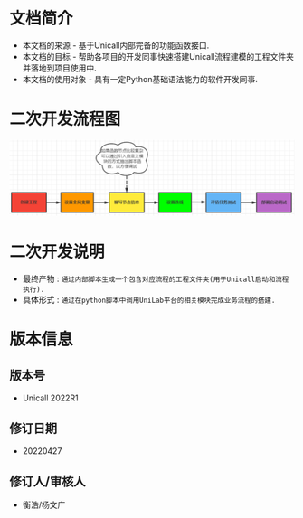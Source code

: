 # 文档简介

* 本文档的来源 - 基于Unicall内部完备的功能函数接口.
* 本文档的目标 - 帮助各项目的开发同事快速搭建Unicall流程建模的工程文件夹并落地到项目使用中.
* 本文档的使用对象 - 具有一定Python基础语法能力的软件开发同事.

# 二次开发流程图
![二次开发流程图.png](img/二次开发流程图.png)

# 二次开发说明 
* 最终产物 : `通过内部脚本生成一个包含对应流程的工程文件夹(用于Unicall启动和流程执行).`
* 具体形式 : `通过在python脚本中调用UniLab平台的相关模块完成业务流程的搭建.`


# 版本信息
## 版本号
* Unicall 2022R1
## 修订日期
* 20220427
## 修订人/审核人
* 衡浩/杨文广